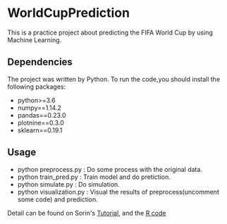 # WorldCupPrediction

This is a practice project about predicting the FIFA World Cup by using Machine Learning.

## Dependencies
The project was written by Python. To run the code,you should install the following packages:
  
  * python>=3.6
  * numpy==1.14.2
  * pandas==0.23.0
  * plotnine==0.3.0
  * sklearn==0.19.1

## Usage
  * python preprocess.py    : Do some process with the original data.
  * python train_pred.py    : Train model and do pretiction.
  * python simulate.py      : Do simulation.
  * python visualization.py : Visual the results of preprocess(uncomment some code) and prediction.
  
Detail can be found on Sorin's [Tutorial](https://notebooks.azure.com/sorinpeste/libraries/footballpred/html/worldcup.ipynb), and the [R code](https://github.com/neaorin/PredictTheWorldCup)
